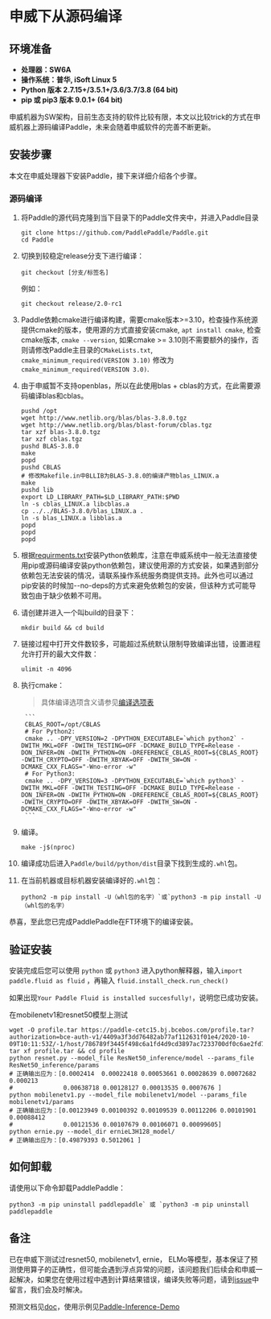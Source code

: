 # **申威下从源码编译**

## 环境准备

* **处理器：SW6A**
* **操作系统：普华, iSoft Linux 5**
* **Python 版本 2.7.15+/3.5.1+/3.6/3.7/3.8 (64 bit)**
* **pip 或 pip3 版本 9.0.1+ (64 bit)**

申威机器为SW架构，目前生态支持的软件比较有限，本文以比较trick的方式在申威机器上源码编译Paddle，未来会随着申威软件的完善不断更新。

## 安装步骤

本文在申威处理器下安装Paddle，接下来详细介绍各个步骤。

<a name="sw_source"></a>
### **源码编译**

1. 将Paddle的源代码克隆到当下目录下的Paddle文件夹中，并进入Paddle目录

    ```
    git clone https://github.com/PaddlePaddle/Paddle.git
    cd Paddle
    ```

2. 切换到较稳定release分支下进行编译：

    ```
    git checkout [分支/标签名]
    ```

    例如：

    ```
    git checkout release/2.0-rc1
    ```

3. Paddle依赖cmake进行编译构建，需要cmake版本>=3.10，检查操作系统源提供cmake的版本，使用源的方式直接安装cmake, `apt install cmake`, 检查cmake版本, `cmake --version`, 如果cmake >= 3.10则不需要额外的操作，否则请修改Paddle主目录的`CMakeLists.txt`, `cmake_minimum_required(VERSION 3.10)` 修改为 `cmake_minimum_required(VERSION 3.0)`.

4. 由于申威暂不支持openblas，所以在此使用blas + cblas的方式，在此需要源码编译blas和cblas。

    ```
    pushd /opt
    wget http://www.netlib.org/blas/blas-3.8.0.tgz
    wget http://www.netlib.org/blas/blast-forum/cblas.tgz
    tar xzf blas-3.8.0.tgz
    tar xzf cblas.tgz
    pushd BLAS-3.8.0
    make
    popd
    pushd CBLAS
    # 修改Makefile.in中BLLIB为BLAS-3.8.0的编译产物blas_LINUX.a
    make
    pushd lib
    export LD_LIBRARY_PATH=$LD_LIBRARY_PATH:$PWD
    ln -s cblas_LINUX.a libcblas.a
    cp ../../BLAS-3.8.0/blas_LINUX.a .
    ln -s blas_LINUX.a libblas.a
    popd
    popd
    popd
    ```

5. 根据[requirments.txt](https://github.com/PaddlePaddle/Paddle/blob/develop/python/requirements.txt)安装Python依赖库，注意在申威系统中一般无法直接使用pip或源码编译安装python依赖包，建议使用源的方式安装，如果遇到部分依赖包无法安装的情况，请联系操作系统服务商提供支持。此外也可以通过pip安装的时候加--no-deps的方式来避免依赖包的安装，但该种方式可能导致包由于缺少依赖不可用。

6. 请创建并进入一个叫build的目录下：

    ```
    mkdir build && cd build
    ```

7. 链接过程中打开文件数较多，可能超过系统默认限制导致编译出错，设置进程允许打开的最大文件数：

    ```
    ulimit -n 4096
    ```

8. 执行cmake：

    >具体编译选项含义请参见[编译选项表](https://www.paddlepaddle.org.cn/documentation/docs/zh/develop/install/Tables.html#Compile)

        ```
        CBLAS_ROOT=/opt/CBLAS
        # For Python2:
        cmake .. -DPY_VERSION=2 -DPYTHON_EXECUTABLE=`which python2` -DWITH_MKL=OFF -DWITH_TESTING=OFF -DCMAKE_BUILD_TYPE=Release -DON_INFER=ON -DWITH_PYTHON=ON -DREFERENCE_CBLAS_ROOT=${CBLAS_ROOT} -DWITH_CRYPTO=OFF -DWITH_XBYAK=OFF -DWITH_SW=ON -DCMAKE_CXX_FLAGS="-Wno-error -w"
        # For Python3:
        cmake .. -DPY_VERSION=3 -DPYTHON_EXECUTABLE=`which python3` -DWITH_MKL=OFF -DWITH_TESTING=OFF -DCMAKE_BUILD_TYPE=Release -DON_INFER=ON -DWITH_PYTHON=ON -DREFERENCE_CBLAS_ROOT=${CBLAS_ROOT} -DWITH_CRYPTO=OFF -DWITH_XBYAK=OFF -DWITH_SW=ON -DCMAKE_CXX_FLAGS="-Wno-error -w"
        ```

9. 编译。

    ```
    make -j$(nproc)
    ```

10. 编译成功后进入`Paddle/build/python/dist`目录下找到生成的`.whl`包。

11. 在当前机器或目标机器安装编译好的`.whl`包：

    ```
    python2 -m pip install -U（whl包的名字）`或`python3 -m pip install -U（whl包的名字）
    ```

恭喜，至此您已完成PaddlePaddle在FT环境下的编译安装。

## **验证安装**
安装完成后您可以使用 `python` 或 `python3` 进入python解释器，输入`import paddle.fluid as fluid` ，再输入
 `fluid.install_check.run_check()`

如果出现`Your Paddle Fluid is installed succesfully!`，说明您已成功安装。

在mobilenetv1和resnet50模型上测试

    wget -O profile.tar https://paddle-cetc15.bj.bcebos.com/profile.tar?authorization=bce-auth-v1/4409a3f3dd76482ab77af112631f01e4/2020-10-09T10:11:53Z/-1/host/786789f3445f498c6a1fd4d9cd3897ac7233700df0c6ae2fd78079eba89bf3fb
    tar xf profile.tar && cd profile
    python resnet.py --model_file ResNet50_inference/model --params_file ResNet50_inference/params
    # 正确输出应为：[0.0002414  0.00022418 0.00053661 0.00028639 0.00072682 0.000213
    #              0.00638718 0.00128127 0.00013535 0.0007676 ]
    python mobilenetv1.py --model_file mobilenetv1/model --params_file mobilenetv1/params
    # 正确输出应为：[0.00123949 0.00100392 0.00109539 0.00112206 0.00101901 0.00088412
    #              0.00121536 0.00107679 0.00106071 0.00099605]
    python ernie.py --model_dir ernieL3H128_model/
    # 正确输出应为：[0.49879393 0.5012061 ]

## **如何卸载**
请使用以下命令卸载PaddlePaddle：

```
python3 -m pip uninstall paddlepaddle` 或 `python3 -m pip uninstall paddlepaddle
```

## **备注**

已在申威下测试过resnet50, mobilenetv1, ernie， ELMo等模型，基本保证了预测使用算子的正确性，但可能会遇到浮点异常的问题，该问题我们后续会和申威一起解决，如果您在使用过程中遇到计算结果错误，编译失败等问题，请到[issue](https://github.com/PaddlePaddle/Paddle/issues)中留言，我们会及时解决。

预测文档见[doc](https://www.paddlepaddle.org.cn/documentation/docs/zh/develop/guides/05_inference_deployment/inference/native_infer.html)，使用示例见[Paddle-Inference-Demo](https://github.com/PaddlePaddle/Paddle-Inference-Demo)
